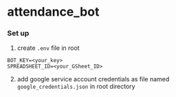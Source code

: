 # attendance_bot

### Set up

1. create `.env` file in root

  ```
  BOT_KEY=<your_key>
  SPREADSHEET_ID=<your_GSheet_ID>
  ```
2. add google service account credentials as file named `google_credentials.json` in root directory
